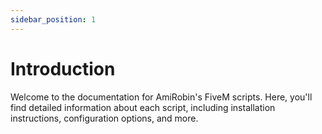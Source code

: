 ```yaml
---
sidebar_position: 1
---
```


# Introduction

Welcome to the documentation for AmiRobin's FiveM scripts. Here, you'll find detailed information about each script, including installation instructions, configuration options, and more.



